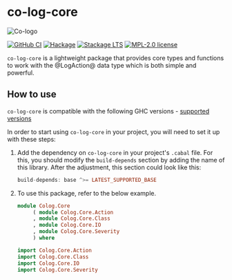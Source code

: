 # co-log-core

![Co-logo](https://user-images.githubusercontent.com/8126674/80955687-92f21a80-8df7-11ea-90d3-422dafdc8391.png)

[![GitHub CI](https://github.com/kowainik/co-log/workflows/CI/badge.svg)](https://github.com/kowainik/co-log/actions)
[![Hackage][hk-img-core]][hk-core]
[![Stackage LTS][lts-img-core]][lts-core]
[![MPL-2.0 license](https://img.shields.io/badge/license-MPL--2.0-blue.svg)](https://github.com/kowainik/co-log/blob/main/LICENSE)

`co-log-core` is a lightweight package that provides core types and functions to 
work with the @LogAction@ data type which is both simple and powerful.

## How to use

`co-log-core` is compatible with the following GHC
versions - [supported versions](https://matrix.hackage.haskell.org/#/package/co-log-core)

In order to start using `co-log-core` in your project, you
will need to set it up with these steps:

1. Add the dependency on `co-log-core` in your project's
   `.cabal` file. For this, you should modify the `build-depends`
   section by adding the name of this library. After the adjustment,
   this section could look like this:

   ```haskell
   build-depends: base ^>= LATEST_SUPPORTED_BASE
   ```

2. To use this package, refer to the below example.

     ```haskell
    module Colog.Core
          ( module Colog.Core.Action
          , module Colog.Core.Class
          , module Colog.Core.IO
          , module Colog.Core.Severity
          ) where

    import Colog.Core.Action
    import Colog.Core.Class
    import Colog.Core.IO
    import Colog.Core.Severity 
    ```
 
 
[hk-img-core]: https://img.shields.io/hackage/v/co-log-core.svg?logo=haskell
[hk-core]: https://hackage.haskell.org/package/co-log-core
[lts-img-core]: http://stackage.org/package/co-log-core/badge/lts
[lts-core]: http://stackage.org/lts/package/co-log-core
